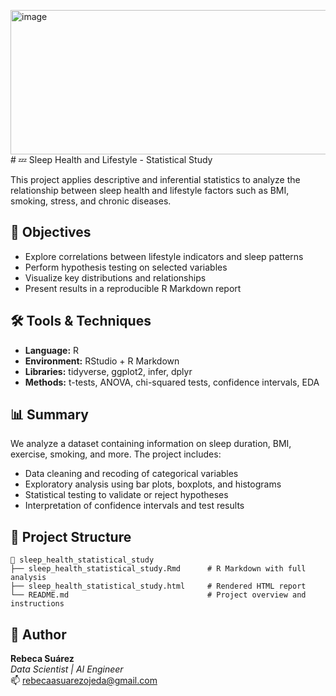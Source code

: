 <img width="861" height="231" alt="image" src="https://github.com/user-attachments/assets/d501df6f-2c36-4c32-8221-d3d44490df0c" /># 💤 Sleep Health and Lifestyle - Statistical Study

This project applies descriptive and inferential statistics to analyze the relationship between sleep health and lifestyle factors such as BMI, smoking, stress, and chronic diseases.

## 🧠 Objectives

- Explore correlations between lifestyle indicators and sleep patterns
- Perform hypothesis testing on selected variables
- Visualize key distributions and relationships
- Present results in a reproducible R Markdown report

## 🛠️ Tools & Techniques

- **Language:** R  
- **Environment:** RStudio + R Markdown  
- **Libraries:** tidyverse, ggplot2, infer, dplyr  
- **Methods:** t-tests, ANOVA, chi-squared tests, confidence intervals, EDA

## 📊 Summary

We analyze a dataset containing information on sleep duration, BMI, exercise, smoking, and more. The project includes:

- Data cleaning and recoding of categorical variables
- Exploratory analysis using bar plots, boxplots, and histograms
- Statistical testing to validate or reject hypotheses
- Interpretation of confidence intervals and test results

## 📁 Project Structure

```text
📂 sleep_health_statistical_study  
├── sleep_health_statistical_study.Rmd      # R Markdown with full analysis  
├── sleep_health_statistical_study.html     # Rendered HTML report  
└── README.md                               # Project overview and instructions
```

## 📌 Author

**Rebeca Suárez**  
*Data Scientist | AI Engineer*  
📫 rebecaasuarezojeda@gmail.com

